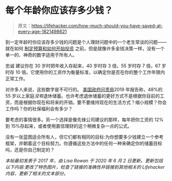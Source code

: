 # 每个年龄你应该存多少钱？

> 原文：<https://lifehacker.com/how-much-should-you-have-saved-at-every-age-1821498621>

到一定年龄时你应该存多少钱的问题是个人理财问题中的一个老生常谈的问题——就在如何 [制定预算和如何开始投资](https://twocents.lifehacker.com/how-to-build-an-easy-beginner-set-and-forget-investm-1686878594) 之前。但是就像许多金钱决策一样，没有一个单一的、神奇的数字适用于所有人。



忠诚 建议你在 30 岁时把年收入存起来，40 岁时存 3 倍，55 岁时存 7 倍，67 岁时存 10 倍。它使用你的工资作为衡量标准，以确定你是否在你的整个工作年限内正常工作。

对许多人来说，这些数字是不可行的。 [美国政府问责局](https://www.gao.gov/assets/680/670153.pdfhttps://www.gao.gov/assets/700/697898.pdf)2019 年报告称，48%的 55 岁以上家庭*没有*退休储蓄。也许考虑退休储蓄的更好方式不是根据你目前的工资，而是根据你现在和将来的开销。要不要维持现在的生活方式？缩小规模？你会工作吗？你的社保福利会有多少？

要考虑的事情很多。另一个选择是像先锋公司建议的那样，每年把你工资的 12%到 15%存起来，或者使用嘉信理财的这个稍微复杂一点的公式。

没有一张蓝图适合所有人，但它们都有相同的目标:为你想要多少钱建立一个参考框架，并朝着这个目标努力。你遵循这些方法中的任何一种来确定你的储蓄目标吗，还是你自己制定的？

*本帖最初发表于 2017 年，由 Lisa Rowan 于 2020 年 6 月 2 日更新。更新包括以下内容:更改了特色图片，检查了链接的准确性并链接到其他相关的 Lifehacker 内容，更新了相关的文本部分。*